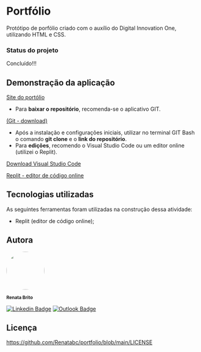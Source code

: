 # Portfólio 

Protótipo de porfólio criado com o auxílio do Digital Innovation One, utilizando HTML e CSS.

### Status do projeto
Concluído!!!

## Demonstração da aplicação
[Site do portólio](https://renatabc.github.io/portfolio/)

- Para **baixar o repositório**, recomenda-se o aplicativo GIT.

[(Git - download)](https://git-scm.com/downloads)

- Após a instalação e configurações iniciais, utilizar no terminal GIT Bash o comando **git clone** e o **link do repositório**.
- Para **edições**, recomendo o Visual Studio Code ou um editor online (utilizei o Replit).

[Download Visual Studio Code](https://code.visualstudio.com/download)

[Replit - editor de código online](http://replit.com)

## Tecnologias utilizadas

As seguintes ferramentas foram utilizadas na construção dessa atividade:

- Replit (editor de código online);

## Autora
<img style="border-radius: 50%;" src="https://avatars.githubusercontent.com/u/93830634?s=400&u=6adaba5d61e8bc151b25462fb36582bb32a7e146&v=4" width="100px;" height="100px;" alt=""/>

<sub><b>Renata Brito</b></sub>

[![Linkedin Badge](https://img.shields.io/badge/-Renata-blue?style=flat-square&logo=Linkedin&logoColor=white&link=https://www.linkedin.com/in/renata-brito-601b83222/)](https://www.linkedin.com/in/renata-brito-601b83222/)
[![Outlook Badge](https://img.shields.io/badge/-renatabc12@outlook.com-c14438?style=flat-square&logo=Outlook&logoColor=white&link=mailto:renatabc12@outlook.com)](mailto:renatabc12@outlook.com)

## Licença
https://github.com/Renatabc/portfolio/blob/main/LICENSE
